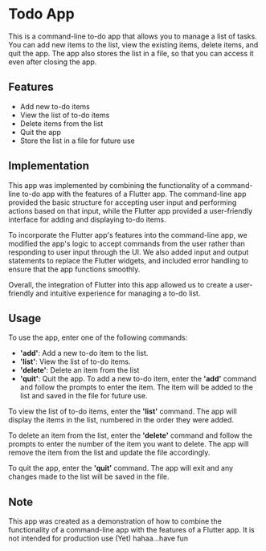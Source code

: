   # Todo App
This is a command-line to-do app that allows you to manage a list of tasks. You can add new items to the list, view the existing items, delete items, and quit the app. The app also stores the list in a file, so that you can access it even after closing the app.
## Features
  - Add new to-do items
  - View the list of to-do items
  - Delete items from the list
  - Quit the app
  - Store the list in a file for future use
## Implementation
This app was implemented by combining the functionality of a command-line to-do app with the features of a Flutter app. The command-line app provided the basic structure for accepting user input and performing actions based on that input, while the Flutter app provided a user-friendly interface for adding and displaying to-do items.

To incorporate the Flutter app's features into the command-line app, we modified the app's logic to accept commands from the user rather than responding to user input through the UI. We also added input and output statements to replace the Flutter widgets, and included error handling to ensure that the app functions smoothly.

Overall, the integration of Flutter into this app allowed us to create a user-friendly and intuitive experience for managing a to-do list.

## Usage
To use the app, enter one of the following commands:

 - **'add'**: Add a new to-do item to the list.
 - **'list'**: View the list of to-do items.
 - **'delete'**: Delete an item from the list
 - **'quit'**: Quit the app.
To add a new to-do item, enter the **'add'** command and follow the prompts to enter the item. The item will be added to the list and saved in the file for future use.

To view the list of to-do items, enter the **'list'** command. The app will display the items in the list, numbered in the order they were added.

To delete an item from the list, enter the **'delete'** command and follow the prompts to enter the number of the item you want to delete. The app will remove the item from the list and update the file accordingly.

To quit the app, enter the **'quit'** command. The app will exit and any changes made to the list will be saved in the file.

## Note
This app was created as a demonstration of how to combine the functionality of a command-line app with the features of a Flutter app. It is not intended for production use (Yet) hahaa...have fun
